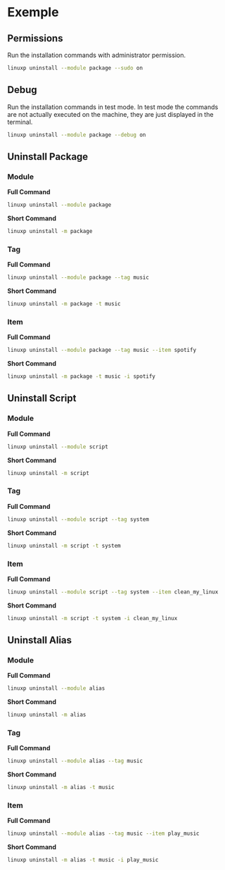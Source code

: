 # Exemple

## Permissions

Run the installation commands with administrator permission.
```bash
linuxp uninstall --module package --sudo on
```

## Debug

Run the installation commands in test mode. In test mode the commands are not
actually executed on the machine, they are just displayed in the terminal.

```bash
linuxp uninstall --module package --debug on
```


## Uninstall Package


### Module

**Full Command**
```bash
linuxp uninstall --module package
```
**Short Command**
```bash
linuxp uninstall -m package
```

### Tag

**Full Command**
```bash
linuxp uninstall --module package --tag music
```
**Short Command**
```bash
linuxp uninstall -m package -t music
```

### Item

**Full Command**
```bash
linuxp uninstall --module package --tag music --item spotify
```

**Short Command**
```bash
linuxp uninstall -m package -t music -i spotify
```

## Uninstall Script

### Module

**Full Command**
```bash
linuxp uninstall --module script
```
**Short Command**
```bash
linuxp uninstall -m script
```

### Tag

**Full Command**
```bash
linuxp uninstall --module script --tag system
```
**Short Command**
```bash
linuxp uninstall -m script -t system
```

### Item

**Full Command**
```bash
linuxp uninstall --module script --tag system --item clean_my_linux
```

**Short Command**
```bash
linuxp uninstall -m script -t system -i clean_my_linux
```


## Uninstall Alias

### Module

**Full Command**
```bash
linuxp uninstall --module alias
```
**Short Command**
```bash
linuxp uninstall -m alias
```

### Tag

**Full Command**
```bash
linuxp uninstall --module alias --tag music
```
**Short Command**
```bash
linuxp uninstall -m alias -t music
```

### Item

**Full Command**
```bash
linuxp uninstall --module alias --tag music --item play_music
```

**Short Command**
```bash
linuxp uninstall -m alias -t music -i play_music
```